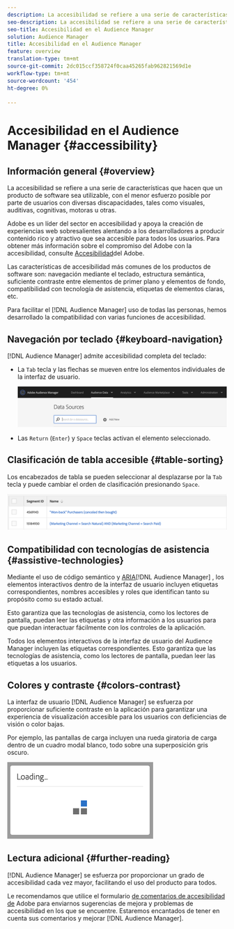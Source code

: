 ```yaml
---
description: La accesibilidad se refiere a una serie de características que hacen que un producto de software sea utilizable, con el menor esfuerzo posible por parte de usuarios con diversas discapacidades, tales como visuales, auditivas, cognitivas, motoras u otras.
seo-description: La accesibilidad se refiere a una serie de características que hacen que un producto de software sea utilizable, con el menor esfuerzo posible por parte de usuarios con diversas discapacidades, tales como visuales, auditivas, cognitivas, motoras u otras.
seo-title: Accesibilidad en el Audience Manager
solution: Audience Manager
title: Accesibilidad en el Audience Manager
feature: overview
translation-type: tm+mt
source-git-commit: 2dc015ccf358724f0caa45265fab962821569d1e
workflow-type: tm+mt
source-wordcount: '454'
ht-degree: 0%

---
```



# Accesibilidad en el Audience Manager {#accessibility}

## Información general {#overview}

La accesibilidad se refiere a una serie de características que hacen que un producto de software sea utilizable, con el menor esfuerzo posible por parte de usuarios con diversas discapacidades, tales como visuales, auditivas, cognitivas, motoras u otras.

Adobe es un líder del sector en accesibilidad y apoya la creación de experiencias web sobresalientes alentando a los desarrolladores a producir contenido rico y atractivo que sea accesible para todos los usuarios. Para obtener más información sobre el compromiso del Adobe con la accesibilidad, consulte [Accesibilidad](https://www.adobe.com/accessibility.html)del Adobe.

Las características de accesibilidad más comunes de los productos de software son: navegación mediante el teclado, estructura semántica, suficiente contraste entre elementos de primer plano y elementos de fondo, compatibilidad con tecnología de asistencia, etiquetas de elementos claras, etc.

Para facilitar el [!DNL Audience Manager] uso de todas las personas, hemos desarrollado la compatibilidad con varias funciones de accesibilidad.

## Navegación por teclado {#keyboard-navigation}

[!DNL Audience Manager] admite accesibilidad completa del teclado:

* La `Tab` tecla y las flechas se mueven entre los elementos individuales de la interfaz de usuario.

   ![accesibilidad-resaltado](assets/accesibility-highlight.png)

* Las `Return` (`Enter`) y `Space` teclas activan el elemento seleccionado.

## Clasificación de tabla accesible {#table-sorting}

Los encabezados de tabla se pueden seleccionar al desplazarse por la `Tab` tecla y puede cambiar el orden de clasificación presionando `Space`.

![accesibilidad-tabla-headers](assets/accessibility-table-headers.png)

## Compatibilidad con tecnologías de asistencia {#assistive-technologies}

Mediante el uso de código semántico y [ARIA](https://www.w3.org/WAI/standards-guidelines/aria/)[!DNL Audience Manager] , los elementos interactivos dentro de la interfaz de usuario incluyen etiquetas correspondientes, nombres accesibles y roles que identifican tanto su propósito como su estado actual.

Esto garantiza que las tecnologías de asistencia, como los lectores de pantalla, puedan leer las etiquetas y otra información a los usuarios para que puedan interactuar fácilmente con los controles de la aplicación.

Todos los elementos interactivos de la interfaz de usuario del Audience Manager incluyen las etiquetas correspondientes. Esto garantiza que las tecnologías de asistencia, como los lectores de pantalla, puedan leer las etiquetas a los usuarios.

## Colores y contraste {#colors-contrast}

La interfaz de usuario [!DNL Audience Manager] se esfuerza por proporcionar suficiente contraste en la aplicación para garantizar una experiencia de visualización accesible para los usuarios con deficiencias de visión o color bajas.

Por ejemplo, las pantallas de carga incluyen una rueda giratoria de carga dentro de un cuadro modal blanco, todo sobre una superposición gris oscuro.

![carga de accesibilidad](assets/accessibility-loading.png)

## Lectura adicional {#further-reading}

[!DNL Audience Manager] se esfuerza por proporcionar un grado de accesibilidad cada vez mayor, facilitando el uso del producto para todos.

Le recomendamos que utilice el formulario [de comentarios de accesibilidad de](https://www.adobe.com/accessibility/feedback.html) Adobe para enviarnos sugerencias de mejora y problemas de accesibilidad en los que se encuentre. Estaremos encantados de tener en cuenta sus comentarios y mejorar [!DNL Audience Manager].
